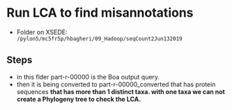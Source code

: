 # Run LCA to find misannotations

* Folder on XSEDE: ``` /pylon5/mc5fr5p/hbagheri/09_Hadoop/seqCount2Jun132019```

## Steps
* in this flder part-r-00000 is the Boa output query.
* then it is being converted to part-r-00000_converted that has protein sequences **that has more than 1 distinct taxa. with one taxa we can not create a Phylogeny tree to check the LCA.**
